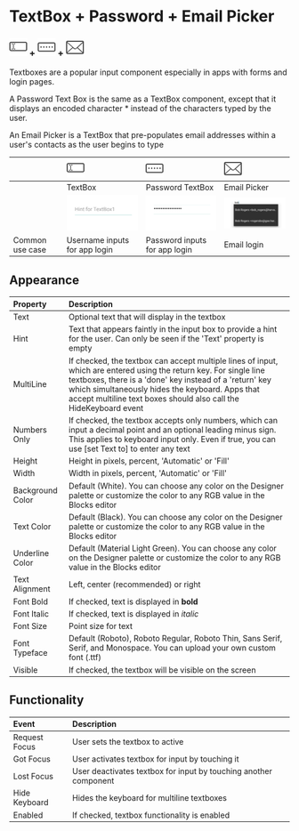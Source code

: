 # TextBox + Password + Email Picker

### ![](../../../../.gitbook/assets/textbox-icon-1.png) +  ![](../../../../.gitbook/assets/password-textbox-icon-1.png)  +  ![](../../../../.gitbook/assets/email-picker-icon-1.png)

Textboxes are a popular input component especially in apps with forms and login pages.

A Password Text Box is the same as a TextBox component, except that it displays an encoded character \* instead of the characters typed by the user.

An Email Picker is a TextBox that pre-populates email addresses within a user's contacts as the user begins to type

|  | ![](../../../../.gitbook/assets/textbox-icon.png) | ![](../../../../.gitbook/assets/password-textbox-icon.png) | ![](../../../../.gitbook/assets/email-picker-icon.png) |
| :--- | :--- | :--- | :--- |
|  | TextBox | Password TextBox | Email Picker |
|  | ![](../../../../.gitbook/assets/textbox.png) | ![](../../../../.gitbook/assets/password-textbox.png) | ![](../../../../.gitbook/assets/email-picker.png) |
| Common use case | Username inputs for app login | Password inputs for app login | Email login |

## **Appearance**

| Property | Description |
| :--- | :--- |
| Text | Optional text that will display in the textbox |
| Hint | Text that appears faintly in the input box to provide a hint for the user.  Can only be seen if the 'Text' property is empty |
| MultiLine | If checked, the textbox can accept multiple lines of input, which are entered using the return key. For single line textboxes, there is a 'done' key instead of a 'return' key which simultaneously hides the keyboard.  Apps that accept multiline text boxes should also call the HideKeyboard event |
| Numbers Only | If checked, the textbox accepts only numbers, which can input a decimal point and an optional leading minus sign. This applies to keyboard input only. Even if true, you can use \[set Text to\] to enter any text |
| Height | Height in pixels, percent, 'Automatic' or 'Fill' |
| Width | Width in pixels, percent, 'Automatic' or 'Fill' |
| Background Color | Default \(White\). You can choose any color on the Designer palette or customize the color to any RGB value in the Blocks editor |
| Text Color | Default \(Black\). You can choose any color on the Designer palette or customize the color to any RGB value in the Blocks editor |
| Underline Color | Default \(Material Light Green\). You can choose any color on the Designer palette or customize the color to any RGB value in the Blocks editor |
| Text Alignment | Left, center \(recommended\) or right |
| Font Bold | If checked, text is displayed in **bold** |
| Font Italic | If checked, text is displayed in _italic_ |
| Font Size | Point size for text |
| Font Typeface | Default \(Roboto\), Roboto Regular, Roboto Thin, Sans Serif, Serif, and Monospace. You can upload your own custom font \(.ttf\) |
| Visible | If checked, the textbox will be visible on the screen |

## Functionality

| Event | Description |
| :--- | :--- |
| Request Focus | User sets the textbox to active |
| Got Focus | User activates textbox for input by touching it |
| Lost Focus | User deactivates textbox for input by touching another component |
| Hide Keyboard | Hides the keyboard for multiline textboxes |
| Enabled | If checked, textbox functionality is enabled |

